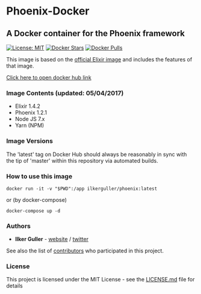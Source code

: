 # Phoenix-Docker
## A Docker container for the Phoenix framework

[![License: MIT](https://img.shields.io/badge/License-MIT-yellow.svg)](https://opensource.org/licenses/MIT)
[![Docker Stars](https://img.shields.io/docker/stars/ilkerguller/phoenix.svg)](https://hub.docker.com/r/ilkerguller/phoenix/)
[![Docker Pulls](https://img.shields.io/docker/pulls/ilkerguller/phoenix.svg)](https://hub.docker.com/r/ilkerguller/phoenix/)

This image is based on the [official Elixir image](https://hub.docker.com/_/elixir/) and includes the features of that image.

[Click here to open docker hub link](https://hub.docker.com/r/ilkerguller/phoenix/)

### Image Contents (updated: 05/04/2017)

- Elixir 1.4.2
- Phoenix 1.2.1
- Node JS 7.x
- Yarn (NPM)

### Image Versions

The 'latest' tag on Docker Hub should always be reasonably in sync with the tip of 'master' within this repository via automated builds.

### How to use this image

```
docker run -it -v "$PWD":/app ilkerguller/phoenix:latest
```

or (by docker-compose)

```
docker-compose up -d
```

### Authors

* **Ilker Guller** - [website](http://ilkerguller.com) / [twitter](https://twitter.com/the_bluescreen)

See also the list of [contributors](https://github.com/Sly777/phoenix-docker/contributors) who participated in this project.

### License

This project is licensed under the MIT License - see the [LICENSE.md](LICENSE.md) file for details
